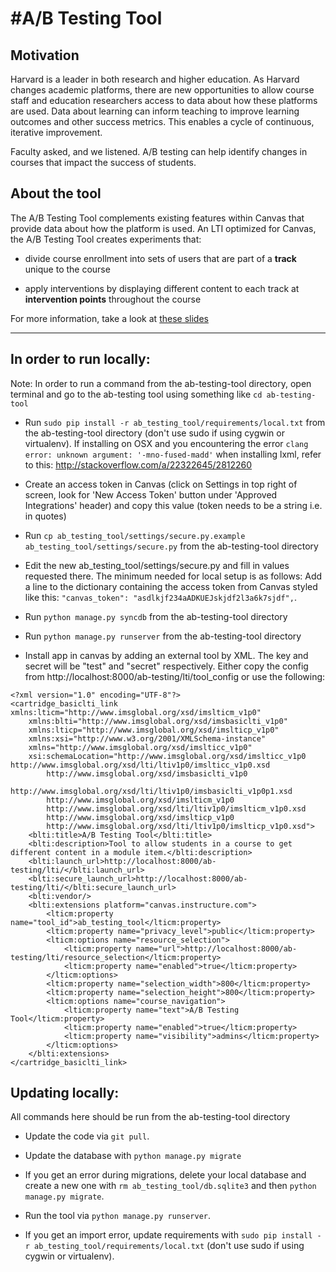 #A/B Testing Tool
=======================

## Motivation
Harvard is a leader in both research and higher education. As Harvard changes
academic platforms, there are new opportunities to allow course staff and
education researchers access to data about how these platforms are used.
Data about learning can inform teaching to improve learning outcomes and
other success metrics. This enables a cycle of continuous, iterative improvement.

Faculty asked, and we listened. A/B testing can help identify changes in
courses that impact the success of students.

## About the tool
The A/B Testing Tool complements existing features within Canvas that provide
data about how the platform is used. An LTI optimized for Canvas, the A/B Testing Tool creates experiments that:

* divide course enrollment into sets of users that are part of a **track** unique to the course

* apply interventions by displaying different content to each track at
  **intervention points** throughout the course

For more information, take a look at [these slides](https://docs.google.com/a/g.harvard.edu/presentation/d/1Yj5ov_hfg5jryGcwVNKqIRDy12ZYmA6kkSLi24zAZRs)

----------

## In order to run locally:

Note: In order to run a command from the ab-testing-tool directory, open terminal
and go to the ab-testing tool using something like `cd ab-testing-tool`

* Run `sudo pip install -r ab_testing_tool/requirements/local.txt` from the
ab-testing-tool directory (don't use sudo if using cygwin or virtualenv).
If installing on OSX and you encountering the error `clang error: unknown argument: '-mno-fused-madd'`
when installing lxml, refer to this: http://stackoverflow.com/a/22322645/2812260

* Create an access token in Canvas (click on Settings in top right of screen,
  look for 'New Access Token' button under 'Approved Integrations' header)
  and copy this value (token needs to be a string i.e. in quotes)

* Run `cp ab_testing_tool/settings/secure.py.example ab_testing_tool/settings/secure.py`
  from the ab-testing-tool directory

* Edit the new ab_testing_tool/settings/secure.py and fill in values requested there.
  The minimum needed for local setup is as follows:
  Add a line to the dictionary containing the access token from Canvas styled like this:
  `"canvas_token": "asdlkjf234aADKUEJskjdf2l3a6k7sjdf",`.

* Run `python manage.py syncdb` from the ab-testing-tool directory

* Run `python manage.py runserver` from the ab-testing-tool directory

* Install app in canvas by adding an external tool by XML.  The key and secret
  will be "test" and "secret" respectively.  Either copy the config from
  http://localhost:8000/ab-testing/lti/tool_config or use the following:

```
<?xml version="1.0" encoding="UTF-8"?>
<cartridge_basiclti_link xmlns:lticm="http://www.imsglobal.org/xsd/imslticm_v1p0"
    xmlns:blti="http://www.imsglobal.org/xsd/imsbasiclti_v1p0"
    xmlns:lticp="http://www.imsglobal.org/xsd/imslticp_v1p0"
    xmlns:xsi="http://www.w3.org/2001/XMLSchema-instance"
    xmlns="http://www.imsglobal.org/xsd/imslticc_v1p0"
    xsi:schemaLocation="http://www.imsglobal.org/xsd/imslticc_v1p0 http://www.imsglobal.org/xsd/lti/ltiv1p0/imslticc_v1p0.xsd
        http://www.imsglobal.org/xsd/imsbasiclti_v1p0
        http://www.imsglobal.org/xsd/lti/ltiv1p0/imsbasiclti_v1p0p1.xsd
        http://www.imsglobal.org/xsd/imslticm_v1p0
        http://www.imsglobal.org/xsd/lti/ltiv1p0/imslticm_v1p0.xsd
        http://www.imsglobal.org/xsd/imslticp_v1p0
        http://www.imsglobal.org/xsd/lti/ltiv1p0/imslticp_v1p0.xsd">
    <blti:title>A/B Testing Tool</blti:title>
    <blti:description>Tool to allow students in a course to get different content in a module item.</blti:description>
    <blti:launch_url>http://localhost:8000/ab-testing/lti/</blti:launch_url>
    <blti:secure_launch_url>http://localhost:8000/ab-testing/lti/</blti:secure_launch_url>
    <blti:vendor/>
    <blti:extensions platform="canvas.instructure.com">
        <lticm:property name="tool_id">ab_testing_tool</lticm:property>
        <lticm:property name="privacy_level">public</lticm:property>
        <lticm:options name="resource_selection">
            <lticm:property name="url">http://localhost:8000/ab-testing/lti/resource_selection</lticm:property>
            <lticm:property name="enabled">true</lticm:property>
        </lticm:options>
        <lticm:property name="selection_width">800</lticm:property>
        <lticm:property name="selection_height">800</lticm:property>
        <lticm:options name="course_navigation">
            <lticm:property name="text">A/B Testing Tool</lticm:property>
            <lticm:property name="enabled">true</lticm:property>
            <lticm:property name="visibility">admins</lticm:property>
        </lticm:options>
    </blti:extensions>
</cartridge_basiclti_link>
```


## Updating locally:

All commands here should be run from the ab-testing-tool directory

* Update the code via `git pull`.

* Update the database with `python manage.py migrate`

* If you get an error during migrations, delete your local database and create
  a new one with `rm ab_testing_tool/db.sqlite3` and then `python manage.py migrate`.

* Run the tool via `python manage.py runserver`.

* If you get an import error, update requirements with 
  `sudo pip install -r ab_testing_tool/requirements/local.txt`
  (don't use sudo if using cygwin or virtualenv).
